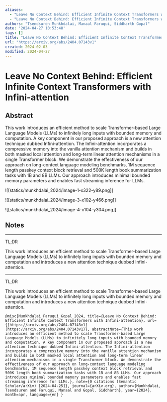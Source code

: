 ```yaml
---
aliases:
  - "Leave No Context Behind: Efficient Infinite Context Transformers with Infini-attention"
  - "Leave No Context Behind: Efficient Infinite Context Transformers with Infini-attention"
authors: "Tsendsuren Munkhdalai, Manaal Faruqui, Siddharth Gopal"
date: '2024-04-27 10:53:48'
tags: []
title: "Leave No Context Behind: Efficient Infinite Context Transformers with Infini-attention"
url: "https://arxiv.org/abs/2404.07143v1"
created: 2024-02-03
modified: 2024-04-27
---
```


# Leave No Context Behind: Efficient Infinite Context Transformers with Infini-attention




## Abstract
This work introduces an efficient method to scale Transformer-based Large Language Models (LLMs) to infinitely long inputs with bounded memory and computation. A key component in our proposed approach is a new attention technique dubbed Infini-attention. The Infini-attention incorporates a compressive memory into the vanilla attention mechanism and builds in both masked local attention and long-term linear attention mechanisms in a single Transformer block. We demonstrate the effectiveness of our approach on long-context language modeling benchmarks, 1M sequence length passkey context block retrieval and 500K length book summarization tasks with 1B and 8B LLMs. Our approach introduces minimal bounded memory parameters and enables fast streaming inference for LLMs.




![[statics/munkhdalai_2024/image-1-x322-y89.png]]


![[statics/munkhdalai_2024/image-3-x102-y466.png]]


![[statics/munkhdalai_2024/image-4-x104-y304.png]]




## Notes



---
TL;DR

This work introduces an efficient method to scale Transformer-based Large Language Models (LLMs) to infinitely long inputs with bounded memory and computation and introduces a new attention technique dubbed Infini-attention.



---
TL;DR

This work introduces an efficient method to scale Transformer-based Large Language Models (LLMs) to infinitely long inputs with bounded memory and computation and introduces a new attention technique dubbed Infini-attention.




```
@misc{Munkhdalai_Faruqui_Gopal_2024, title={Leave No Context Behind: Efficient Infinite Context Transformers with Infini-attention}, url={[https://arxiv.org/abs/2404.07143v1](https://arxiv.org/abs/2404.07143v1)}, abstractNote={This work introduces an efficient method to scale Transformer-based Large Language Models (LLMs) to infinitely long inputs with bounded memory and computation. A key component in our proposed approach is a new attention technique dubbed Infini-attention. The Infini-attention incorporates a compressive memory into the vanilla attention mechanism and builds in both masked local attention and long-term linear attention mechanisms in a single Transformer block. We demonstrate the effectiveness of our approach on long-context language modeling benchmarks, 1M sequence length passkey context block retrieval and 500K length book summarization tasks with 1B and 8B LLMs. Our approach introduces minimal bounded memory parameters and enables fast streaming inference for LLMs.}, note={0 citations (Semantic Scholar/arXiv) [2024-04-25]}, journal={arXiv.org}, author={Munkhdalai, Tsendsuren and Faruqui, Manaal and Gopal, Siddharth}, year={2024}, month=apr, language={en} }
```
